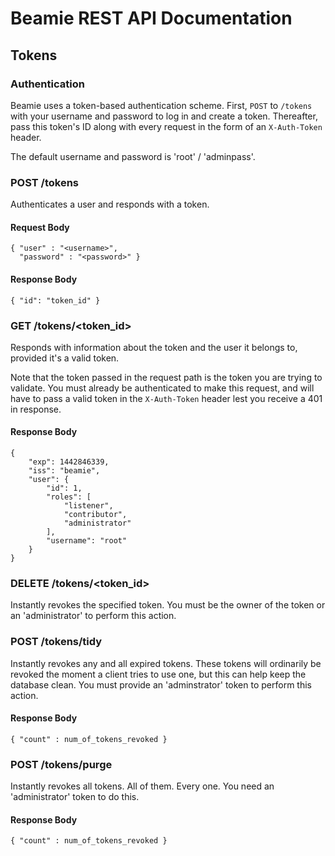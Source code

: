 # Beamie REST API Documentation

## Tokens

### Authentication

Beamie uses a token-based authentication scheme. First, `POST` to `/tokens` with
your username and password to log in and create a token. Thereafter, pass this
token's ID along with every request in the form of an `X-Auth-Token` header.

The default username and password is 'root' / 'adminpass'.

### POST /tokens

Authenticates a user and responds with a token.

#### Request Body

    { "user" : "<username>",
      "password" : "<password>" }

#### Response Body

    { "id": "token_id" }


### GET /tokens/<token_id>

Responds with information about the token and the user it belongs to, provided
it's a valid token.

Note that the token passed in the request path is the token you are trying to
validate. You must already be authenticated to make this request, and will have
to pass a valid token in the `X-Auth-Token` header lest you receive a 401 in
response.

#### Response Body

    {
        "exp": 1442846339,
        "iss": "beamie",
        "user": {
            "id": 1,
            "roles": [
                "listener",
                "contributor",
                "administrator"
            ],
            "username": "root"
        }
    }


### DELETE /tokens/<token_id>

Instantly revokes the specified token. You must be the owner of the token or
an 'administrator' to perform this action.


### POST /tokens/tidy

Instantly revokes any and all expired tokens. These tokens will ordinarily be
revoked the moment a client tries to use one, but this can help keep the
database clean. You must provide an 'adminstrator' token to perform this action.

#### Response Body

    { "count" : num_of_tokens_revoked }


### POST /tokens/purge

Instantly revokes all tokens. All of them. Every one. You need an
'administrator' token to do this.

#### Response Body

    { "count" : num_of_tokens_revoked }

